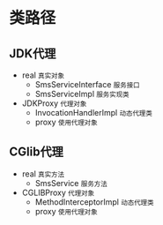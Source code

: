 # 类路径

## JDK代理
- real `真实对象`
    - SmsServiceInterface   `服务接口`
    - SmsServiceImpl        `服务实现类`
- JDKProxy  `代理对象`
    - InvocationHandlerImpl `动态代理类`
    - proxy `使用代理对象`


## CGlib代理
- real `真实方法`
    - SmsService   `服务方法`
- CGLIBProxy  `代理对象`
    - MethodInterceptorImpl `动态代理类`
    - proxy `使用代理对象`